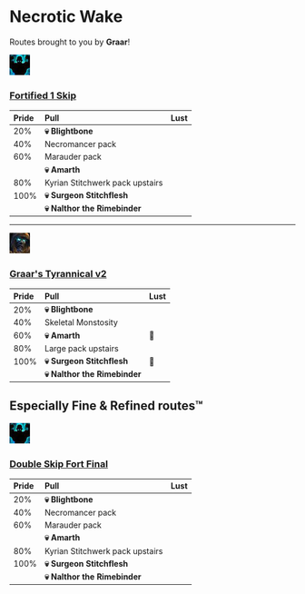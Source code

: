 # Necrotic Wake

Routes brought to you by **Graar**!



![Fortified](../__media/fortified.png)

### [Fortified 1 Skip](https://raw.githubusercontent.com/holicron/Routes/main/Necrotic%20Wake/Fortified_1_Skip.txt)


| Pride | Pull | Lust |
| :-- | :-- | :-- |
| 20%  | **💀 Blightbone** |  |
| 40% | Necromancer pack | |
| 60% | Marauder pack | |
|      | **💀 Amarth** |  |
| 80%  | Kyrian Stitchwerk pack upstairs |  |
| 100% | **💀 Surgeon Stitchflesh** |  |
|  | **💀 Nalthor the Rimebinder** |  |

---

![Tyrannical](../__media/tyrannical.png)

### [Graar's Tyrannical v2](https://raw.githubusercontent.com/holicron/Routes/main/Necrotic%20Wake/Graar's_Tyrannical_v2.txt)

| Pride | Pull | Lust |
| :-- | :-- | :-- |
| 20%  | **💀 Blightbone** |  |
| 40% | Skeletal Monstosity | |
| 60%  | **💀 Amarth** | 💢 |
| 80%  | Large pack upstairs |  |
| 100% | **💀 Surgeon Stitchflesh** | 💢 |
|  | **💀 Nalthor the Rimebinder** |  |


## Especially Fine & Refined routes™

![Fortified](../__media/fortified.png)

### [Double Skip Fort Final](https://raw.githubusercontent.com/holicron/Routes/main/Necrotic%20Wake/Double_Skip_Fort_Final.txt)


| Pride | Pull | Lust |
| :-- | :-- | :-- |
| 20%  | **💀 Blightbone** |  |
| 40% | Necromancer pack | |
| 60% | Marauder pack | |
|      | **💀 Amarth** |  |
| 80%  | Kyrian Stitchwerk pack upstairs |  |
| 100% | **💀 Surgeon Stitchflesh** |  |
|  | **💀 Nalthor the Rimebinder** |  |
